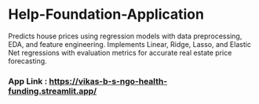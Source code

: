 # Help-Foundation-Application

Predicts house prices using regression models with data preprocessing, EDA, and feature engineering. Implements Linear, Ridge, Lasso, and Elastic Net regressions with evaluation metrics for accurate real estate price forecasting.

### App Link : https://vikas-b-s-ngo-health-funding.streamlit.app/
